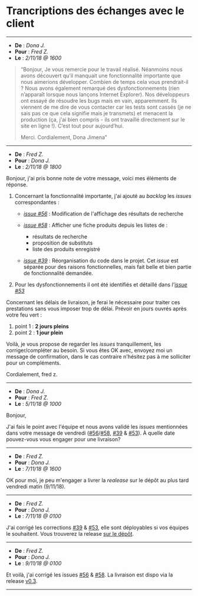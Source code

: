# Trancriptions des échanges  avec le client

---

* **De** : _Dona J._
* **Pour** : _Fred Z._
* **Le** : _2/11/18 @ 1600_

> “Bonjour,
> Je vous remercie pour le travail réalisé. Néanmoins nous avons découvert qu’il manquait une fonctionnalité importante que nous aimerions développer. Combien de temps cela vous prendrait-il ?
> Nous avons également remarqué des dysfonctionnements (rien n’apparaît lorsque nous lançons Internet Explorer). Nos développeurs ont essayé de résoudre les bugs mais en vain, apparemment. Ils viennent de me dire de vous contacter car les tests sont cassés (je ne sais pas ce que cela signifie mais je transmets) et menacent la production (ça, j'ai bien compris - ils ont travaillé directement sur le site en ligne !).
> C’est tout pour aujourd’hui.
>
> Merci.
> Cordialement,
> Dona Jimena”

---

* **De** : _Fred Z._
* **Pour** : _Dona J._
* **Le** : _2/11/18 @ 1800_

Bonjour, j'ai pris bonne note de votre message, voici mes éléments de réponse.

1. Concernant la fonctionnalité importante, j'ai ajouté au _backlog_ les _issues_ correspondantes :

    * _[issue #56][56]_ : Modification de l'affichage des résultats de recherche
    * _[issue #58][58]_ : Afficher une fiche produits depuis les listes de :
        - résultats de recherche
        - proposition de substituts
        - liste des produits enregistré

    * _[issue #39][39]_ : Réorganisation du code dans le projet. Cet _issue_ est séparée pour des raisons fonctionnelles, mais fait belle et bien partie de fonctionnalité demandée.

2. Pour les dysfonctionnements il ont été identifiés et détaillé dans _l'[issue #53][53]_

Concernant les délais de livraison, je ferai le nécessaire pour traiter ces prestations sans vous imposer trop de délai. Prévoir en jours ouvrés après votre feu vert :

1. point 1 : **2 jours pleins**
2. point 2 : **1 jour plein**

Voilà, je vous propose de regarder les _issues_ tranquillement, les corriger/compléter au besoin. Si vous êtes OK avec, envoyez moi un message de confirmation, dans le cas contraire n'hésitez pas à me solliciter pour un compléments.

Cordialement,
fred z.

---

* **De** : _Dona J._
* **Pour** : _Fred Z._
* **Le** : _5/11/18 @ 1000_

Bonjour,

J'ai fais le point avec l'équipe et nous avons validé les _issues_ mentionnées dans votre message de vendredi ([#56][56]/[#58][58], [#39][39] & [#53][53]). À quelle date pouvez-vous vous engager pour une livraison?

---

* **De** : _Fred Z._
* **Pour** : _Dona J._
* **Le** : _7/11/18 @ 1600_

OK pour moi, je peu m'engager a livrer la _realease_ sur le dépôt au plus tard vendredi matin (9/11/18).

---

* **De** : _Fred Z._
* **Pour** : _Dona J._
* **Le** : _7/11/18 @ 0100_

J'ai corrigé les corrections [#39][39] & [#53][53], elle sont déployables si vos équipes le souhaitent. Vous trouverez la release [sur le dépôt][v02].

---

* **De** : _Fred Z._
* **Pour** : _Dona J._
* **Le** : _9/11/18 @ 0100_

Et voilà, j'ai corrigé les issues [#56][56] & [#58][58]. La livraison est dispo via la release [v0.3][v03].

---


[39]: https://github.com/freezed/ocp8/issues/39
[53]: https://github.com/freezed/ocp8/issues/53
[56]: https://github.com/freezed/ocp8/issues/56
[58]: https://github.com/freezed/ocp8/issues/58
[v02]: https://github.com/freezed/ocp8/releases/tag/v0.2
[v03]: https://github.com/freezed/ocp8/releases/tag/v0.3

